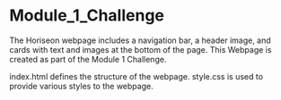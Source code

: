 # Module_1_Challenge


The Horiseon webpage includes a navigation bar, a header image, and cards with text and images at the bottom of the page.
This Webpage is created as part of the Module 1 Challenge.

index.html defines the structure of the webpage.
style.css is used to provide various styles to the webpage.
